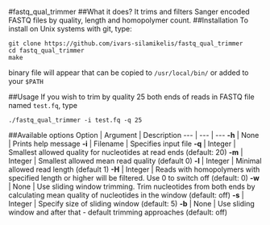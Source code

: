 #fastq\_qual\_trimmer
##What it does?
It trims and filters Sanger encoded FASTQ files by quality, length and
homopolymer count.
##Installation
To install on Unix systems with git, type:
```
git clone https://github.com/ivars-silamikelis/fastq_qual_trimmer
cd fastq_qual_trimmer
make
```
binary file will appear that can be copied to `/usr/local/bin/` 
or added to your `$PATH`

##Usage
If you wish to trim by quality 25 both ends of reads in FASTQ file 
named `test.fq`, type
```
./fastq_qual_trimmer -i test.fq -q 25 
```

##Available options
Option | Argument | Description
  ---  |    ---   |    ---
**-h** | None     | Prints help message
**-i** | Filename | Specifies input file
**-q** | Integer  | Smallest allowed quality for nucleotides at read ends (default: 20)
**-m** | Integer  | Smallest allowed mean read quality (default 0)
**-l** | Integer  | Minimal allowed read length (default 1)
**-H** | Integer  | Reads with homopolymers with specified length or higher will be filtered. Use 0 to switch off (default: 0)
**-w** | None     | Use sliding window trimming. Trim nucleotides from both ends by calculating mean quality of nucleotides in the window (default: off)
**-s** | Integer  | Specify size of sliding window (default: 5)
**-b** | None     | Use sliding window and after that - default trimming approaches (default: off)


